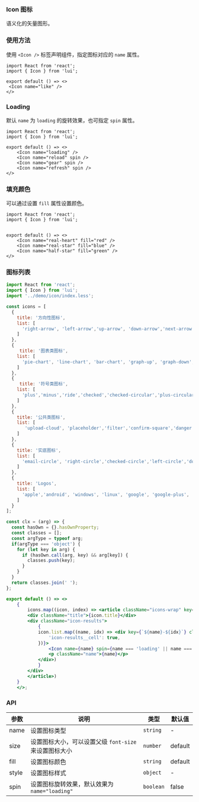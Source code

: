 ### Icon 图标

语义化的矢量图形。

### 使用方法  

使用 `<Icon />` 标签声明组件，指定图标对应的 `name` 属性。

```tsx
import React from 'react';
import { Icon } from 'lui';

export default () => <>
 <Icon name="like" />
</>
```

### Loading  

默认 `name` 为 `loading` 的旋转效果，也可指定 `spin` 属性。

```tsx
import React from 'react';
import { Icon } from 'lui';

export default () => <>
    <Icon name="loading" />
    <Icon name="reload" spin />
    <Icon name="gear" spin />
    <Icon name="refresh" spin />
</>
```

### 填充颜色  

可以通过设置 `fill` 属性设置颜色。

```tsx
import React from 'react';
import { Icon } from 'lui';


export default () => <>
    <Icon name="real-heart" fill="red" />
    <Icon name="real-star" fill="blue" />
    <Icon name="half-star" fill="green" />
</>
```

### 图标列表

```jsx | inline
import React from 'react';
import { Icon } from 'lui';
import '../demo/icon/index.less';

const icons = [
  {
    title: '方向性图标',
    list: [
      'right-arrow', 'left-arrow','up-arrow', 'down-arrow','next-arrow', 'back-arrow','top-arrow','buttom-arrow', 'dropLeft-arrow', 'dropRight-arrow','dropUp-arrow', 'dropDown-arrow','sort-ascending', 'sort-descending', 'swap-arrow','resize','fullscreen','exit-fullscreen','route-lighter', 'repeat', 
    ]
  },
  {
     title: '图表类图标',
    list: [
      'pie-chart', 'line-chart', 'bar-chart', 'graph-up', 'graph-down',
    ]
  },
  {
     title: '符号类图标',
    list: [
      'plus','minus','ride','checked','checked-circular','plus-circular','minus-circular','cancel-circular','add-square','close-square', 'like', 'dislike', 'hollow-heart', 'real-heart', 'half-heart', 'hollow-star','real-star', 'half-star'
    ]
  },
  {
    title: '公共类图标',
    list: [
       'upload-cloud', 'placeholder','filter','confirm-square','danger','ellipsis','shopping-cart', 'share', 'edit', 'file', 'folder', 'add-file','download', 'upload','message', 'transfer-to', 'house','mic-ligther', 'bar-chart','warning','phone-call', 'envelope', 'avatar', 'settings', 'list','reload','refresh', 'loading', 'gear', 'copy',  'diagram', 'garbage','tag','cloud', 'search', 'lui-user','play-button','database','file','question', 'eye','hide-eye','flag', 'bluetooth','code-working','code'
    ]
  },
  {
    title: '实底图标',
    list: [
      'email-circle', 'right-circle','checked-circle','left-circle','down-circle', 'up-circle','plus-circle', 'minus-circle', 'replay-circle', 'close-circle', 'share-circle','lui-cloud','list-circle', 'user-circle', 'group-circle', 'settings-circle', 'link-circle', 'folder-circle', 'cloud-computing', 'layers-circle', 'upload-circle', 'download-circle', 'rmb','dollar'
    ]
  },
  {
    title: 'Logos',
    list: [
      'apple','android', 'windows', 'linux', 'google', 'google-plus', 'ie', 'firefox', 'chrome', 'facebook', 'twitter', 'weibo', 'github', 'instagram', 'wechat','taobao','jd','alipay', 'qq', 'zhihu','html5', 'js','react', 'npm','python','codepen'
    ]
  }
];

const clx = (arg) => {
  const hasOwn = {}.hasOwnProperty;
  const classes = [];
  const argType = typeof arg;
  if(argType === 'object') {
    for (let key in arg) {
      if (hasOwn.call(arg, key) && arg[key]) {
        classes.push(key);
      }
    }
  }
  return classes.join(' ');
};

export default () => <>
    {
        icons.map((icon, index) => <article className="icons-wrap" key={index}>
        <div className="title">{icon.title}</div>
        <div className="icon-results">
            {
            icon.list.map((name, idx) => <div key={`${name}-${idx}`} className={clx({
                'icon-results__cell': true,
            })}>
                <Icon name={name} spin={name === 'loading' || name === 'gear' ? true : false} />
                <p className="name">{name}</p>
            </div>)
            }
        </div>
        </article>)
    }
    </>;
```

### API

| 参数  | 说明                                                 | 类型      | 默认值    |
|-------|-----------------------------------------------------|----------|----------|
| name  | 设置图标类型                                          | `string`  | -       |
| size  | 设置图标大小，可以设置父级 `font-size` 来设置图标大小      | `number`  | default |
| fill  | 设置图标颜色                                          | `string`  | default |
| style | 设置图标样式                                          | `object`  | -       |
| spin  | 设置图标旋转效果，默认效果为 `name="loading"`            | `boolean` | false   |